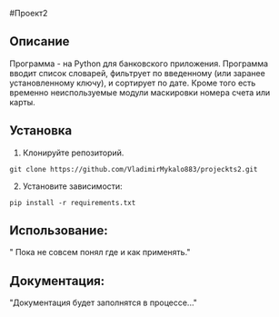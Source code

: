 #Проект2

## Описание
 Программа - на Python для банковского приложения.
 Программа вводит список словарей, фильтрует по введенному
 (или заранее установленному ключу), и сортирует по дате.
  Кроме того есть временно неиспользуемые модули маскировки номера счета или карты.
## Установка

1. Клонируйте репозиторий.
```
git clone https://github.com/VladimirMykalo883/projeckts2.git
```
2. Установите зависимости:
```
pip install -r requirements.txt
``` 
## Использование:
" Пока не совсем понял где и как применять."

## Документация:
"Документация будет заполнятся в процессе..."



